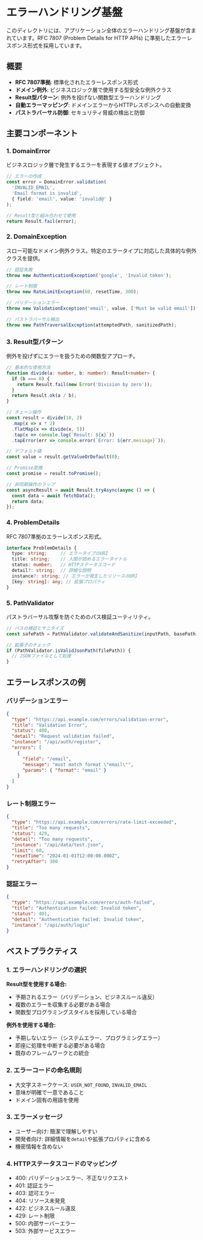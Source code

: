 # エラーハンドリング基盤

このディレクトリには、アプリケーション全体のエラーハンドリング基盤が含まれています。RFC 7807 (Problem Details for HTTP APIs) に準拠したエラーレスポンス形式を採用しています。

## 概要

- **RFC 7807準拠**: 標準化されたエラーレスポンス形式
- **ドメイン例外**: ビジネスロジック層で使用する型安全な例外クラス
- **Result型パターン**: 例外を投げない関数型エラーハンドリング
- **自動エラーマッピング**: ドメインエラーからHTTPレスポンスへの自動変換
- **パストラバーサル防御**: セキュリティ脅威の検出と防御

## 主要コンポーネント

### 1. DomainError
ビジネスロジック層で発生するエラーを表現する値オブジェクト。

```typescript
// エラーの作成
const error = DomainError.validation(
  'INVALID_EMAIL',
  'Email format is invalid',
  { field: 'email', value: 'invalid@' }
);

// Result型と組み合わせて使用
return Result.fail(error);
```

### 2. DomainException
スロー可能なドメイン例外クラス。特定のエラータイプに対応した具体的な例外クラスを提供。

```typescript
// 認証失敗
throw new AuthenticationException('google', 'Invalid token');

// レート制限
throw new RateLimitException(60, resetTime, 300);

// バリデーションエラー
throw new ValidationException('email', value, ['Must be valid email']);

// パストラバーサル検出
throw new PathTraversalException(attemptedPath, sanitizedPath);
```

### 3. Result型パターン
例外を投げずにエラーを扱うための関数型アプローチ。

```typescript
// 基本的な使用方法
function divide(a: number, b: number): Result<number> {
  if (b === 0) {
    return Result.fail(new Error('Division by zero'));
  }
  return Result.ok(a / b);
}

// チェーン操作
const result = divide(10, 2)
  .map(x => x * 2)
  .flatMap(x => divide(x, 5))
  .tap(x => console.log(`Result: ${x}`))
  .tapError(err => console.error(`Error: ${err.message}`));

// デフォルト値
const value = result.getValueOrDefault(0);

// Promise変換
const promise = result.toPromise();

// 非同期操作のラップ
const asyncResult = await Result.tryAsync(async () => {
  const data = await fetchData();
  return data;
});
```

### 4. ProblemDetails
RFC 7807準拠のエラーレスポンス形式。

```typescript
interface ProblemDetails {
  type: string;     // エラータイプのURI
  title: string;    // 人間が読めるエラータイトル
  status: number;   // HTTPステータスコード
  detail?: string;  // 詳細な説明
  instance?: string; // エラーが発生したリソースのURI
  [key: string]: any; // 拡張プロパティ
}
```

### 5. PathValidator
パストラバーサル攻撃を防ぐためのパス検証ユーティリティ。

```typescript
// パスの検証とサニタイズ
const safePath = PathValidator.validateAndSanitize(inputPath, basePath);

// 拡張子のチェック
if (PathValidator.isValidJsonPath(filePath)) {
  // JSONファイルとして処理
}
```

## エラーレスポンスの例

### バリデーションエラー
```json
{
  "type": "https://api.example.com/errors/validation-error",
  "title": "Validation Error",
  "status": 400,
  "detail": "Request validation failed",
  "instance": "/api/auth/register",
  "errors": [
    {
      "field": "/email",
      "message": "must match format \"email\"",
      "params": { "format": "email" }
    }
  ]
}
```

### レート制限エラー
```json
{
  "type": "https://api.example.com/errors/rate-limit-exceeded",
  "title": "Too many requests",
  "status": 429,
  "detail": "Too many requests",
  "instance": "/api/data/test.json",
  "limit": 60,
  "resetTime": "2024-01-01T12:00:00.000Z",
  "retryAfter": 300
}
```

### 認証エラー
```json
{
  "type": "https://api.example.com/errors/auth-failed",
  "title": "Authentication failed: Invalid token",
  "status": 401,
  "detail": "Authentication failed: Invalid token",
  "instance": "/api/auth/login"
}
```

## ベストプラクティス

### 1. エラーハンドリングの選択

**Result型を使用する場合:**
- 予期されるエラー（バリデーション、ビジネスルール違反）
- 複数のエラーを収集する必要がある場合
- 関数型プログラミングスタイルを採用している場合

**例外を使用する場合:**
- 予期しないエラー（システムエラー、プログラミングエラー）
- 即座に処理を中断する必要がある場合
- 既存のフレームワークとの統合

### 2. エラーコードの命名規則

- 大文字スネークケース: `USER_NOT_FOUND`, `INVALID_EMAIL`
- 意味が明確で一意であること
- ドメイン固有の用語を使用

### 3. エラーメッセージ

- ユーザー向け: 簡潔で理解しやすい
- 開発者向け: 詳細情報を`detail`や拡張プロパティに含める
- 機密情報を含めない

### 4. HTTPステータスコードのマッピング

- 400: バリデーションエラー、不正なリクエスト
- 401: 認証エラー
- 403: 認可エラー
- 404: リソース未発見
- 422: ビジネスルール違反
- 429: レート制限
- 500: 内部サーバーエラー
- 503: 外部サービスエラー